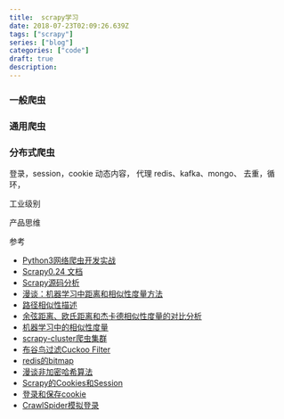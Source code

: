 ```yaml
---
title:  scrapy学习
date: 2018-07-23T02:09:26.639Z
tags: ["scrapy"]
series: ["blog"]
categories: ["code"]
draft: true
description:
---
```


### 一般爬虫

### 通用爬虫

### 分布式爬虫

登录，session，cookie
动态内容，
代理
redis、kafka、mongo、
去重，循环，

工业级别

产品思维


参考
- [Python3网络爬虫开发实战](https://germey.gitbooks.io/python3webspider/content/)
- [Scrapy0.24 文档](http://scrapy-chs.readthedocs.io/zh_CN/0.24/index.html)
- [Scrapy源码分析](http://kaito-kidd.com/2016/11/01/scrapy-code-analyze-architecture/)
- [漫谈：机器学习中距离和相似性度量方法](http://dataunion.org/11710.html)
- [路径相似性描述](https://zhuanlan.zhihu.com/p/20159963)
- [余弦距离、欧氏距离和杰卡德相似性度量的对比分析](https://www.cnblogs.com/chaosimple/p/3160839.html)
- [机器学习中的相似性度量](http://www.cnblogs.com/heaad/archive/2011/03/08/1977733.html)
- [scrapy-cluster爬虫集群](https://bipabo1l.github.io/2018/01/12/scrapy-cluster%E5%88%86%E5%B8%83%E5%BC%8Furl%E7%88%AC%E8%99%AB%E9%9B%86%E7%BE%A4/)
- [布谷鸟过滤Cuckoo Filter](https://www.jianshu.com/p/9ef9f298b5c6)
- [redis的bitmap](https://blog.csdn.net/u011957758/article/details/74783347)
- [漫谈非加密哈希算法](https://segmentfault.com/a/1190000010990136)
- [Scrapy的Cookies和Session](https://www.jianshu.com/p/11017e5e3a82)
- [登录和保存cookie](https://www.jianshu.com/p/7a1b8c144d83)
- [CrawlSpider模拟登录](https://scrapy-cookbook.readthedocs.io/zh_CN/latest/scrapy-11.html)